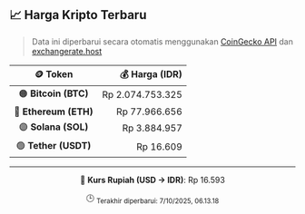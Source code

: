 

<!-- HARGA_KRIPTO -->
## 📈 Harga Kripto Terbaru

> Data ini diperbarui secara otomatis menggunakan [CoinGecko API](https://www.coingecko.com/) dan [exchangerate.host](https://exchangerate.host/)

<div align="center">

| 🪙 Token | 💰 Harga (IDR) |
|:------:|---------------:|
| 🟠 **Bitcoin (BTC)**   | Rp 2.074.753.325 |
| 🔵 **Ethereum (ETH)**  | Rp 77.966.656 |
| 🟣 **Solana (SOL)**    | Rp 3.884.957 |
| 🟢 **Tether (USDT)**   | Rp 16.609 |

---

💱 **Kurs Rupiah (USD → IDR)**: Rp 16.593

🕒 <sub>Terakhir diperbarui: 7/10/2025, 06.13.18</sub>

</div>
<!-- /HARGA_KRIPTO -->